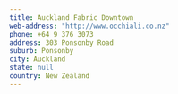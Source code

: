 ```yaml
---
title: Auckland Fabric Downtown
web-address: "http://www.occhiali.co.nz"
phone: +64 9 376 3073
address: 303 Ponsonby Road
suburb: Ponsonby
city: Auckland
state: null
country: New Zealand
---
```

